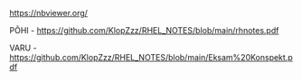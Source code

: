 https://nbviewer.org/

PÕHI - https://github.com/KlopZzz/RHEL_NOTES/blob/main/rhnotes.pdf

VARU - https://github.com/KlopZzz/RHEL_NOTES/blob/main/Eksam%20Konspekt.pdf

